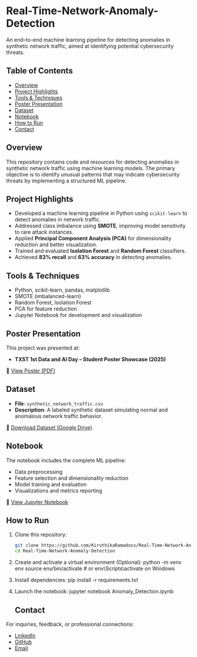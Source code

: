 # Real-Time-Network-Anomaly-Detection

An end-to-end machine learning pipeline for detecting anomalies in synthetic network traffic, aimed at identifying potential cybersecurity threats.

## Table of Contents

- [Overview](#overview)
- [Project Highlights](#project-highlights)
- [Tools & Techniques](#tools--techniques)
- [Poster Presentation](#poster-presentation)
- [Dataset](#dataset)
- [Notebook](#notebook)
- [How to Run](#how-to-run)
- [Contact](#contact)

## Overview
This repository contains code and resources for detecting anomalies in synthetic network traffic using machine learning models. The primary objective is to identify unusual patterns that may indicate cybersecurity threats by implementing a structured ML pipeline.

## Project Highlights

- Developed a machine learning pipeline in Python using `scikit-learn` to detect anomalies in network traffic.
- Addressed class imbalance using **SMOTE**, improving model sensitivity to rare attack instances.
- Applied **Principal Component Analysis (PCA)** for dimensionality reduction and better visualization.
- Trained and evaluated **Isolation Forest** and **Random Forest** classifiers.
- Achieved **83% recall** and **63% accuracy** in detecting anomalies.

## Tools & Techniques

- Python, scikit-learn, pandas, matplotlib
- SMOTE (imbalanced-learn)
- Random Forest, Isolation Forest
- PCA for feature reduction
- Jupyter Notebook for development and visualization

## Poster Presentation

This project was presented at:
- **TXST 1st Data and AI Day – Student Poster Showcase (2025)**

📄 [View Poster (PDF)](Poster%20-%20Kiruthika_Ramadoss.pdf)

## Dataset

- **File**: `synthetic_network_traffic.csv`
- **Description**: A labeled synthetic dataset simulating normal and anomalous network traffic behavior.

📁 [Download Dataset (Google Drive)](https://drive.google.com/file/d/1iSv1C7xmcWMhfMHxbd48Hc_-lJZIUgzn/view?usp=sharing)

## Notebook

The notebook includes the complete ML pipeline:
- Data preprocessing
- Feature selection and dimensionality reduction
- Model training and evaluation
- Visualizations and metrics reporting

📓 [View Jupyter Notebook](Anomaly_Detection.ipynb)

## How to Run

1. Clone this repository:
   ```bash
   git clone https://github.com/KiruthikaRamadoss/Real-Time-Network-Anomaly-Detection.git
   cd Real-Time-Network-Anomaly-Detection
   
2. Create and activate a virtual environment (Optional):
python -m venv env
source env/bin/activate  # or env\Scripts\activate on Windows

4. Install dependencies:
   pip install -r requirements.txt

6. Launch the notebook:
   jupyter notebook Anomaly_Detection.ipynb


   ## Contact

For inquiries, feedback, or professional connections:

- [LinkedIn](https://www.linkedin.com/in/kiruthikaramadoss/)
- [GitHub](https://github.com/KiruthikaRamadoss)  
- [Email](mailto:k_r549@txstate.edu)

